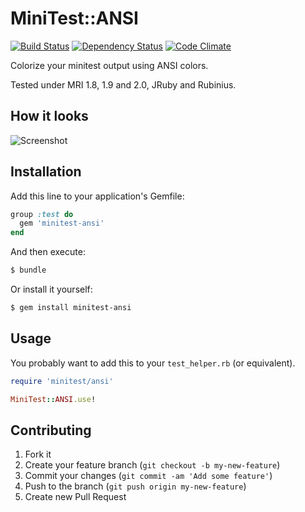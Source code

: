 # MiniTest::ANSI

[![Build Status][travis-badge]][travis-site]
[![Dependency Status][gemnasium-badge]][gemnasium-site]
[![Code Climate][cc-badge]][cc-site]

Colorize your minitest output using ANSI colors.

Tested under MRI 1.8, 1.9 and 2.0, JRuby and Rubinius.

## How it looks

![Screenshot][screenshot]

## Installation

Add this line to your application's Gemfile:

```ruby
group :test do
  gem 'minitest-ansi'
end
```

And then execute:

```bash
$ bundle
```

Or install it yourself:

```bash
$ gem install minitest-ansi
```

## Usage

You probably want to add this to your `test_helper.rb` (or equivalent).

```ruby
require 'minitest/ansi'

MiniTest::ANSI.use!
```

## Contributing

1. Fork it
2. Create your feature branch (`git checkout -b my-new-feature`)
3. Commit your changes (`git commit -am 'Add some feature'`)
4. Push to the branch (`git push origin my-new-feature`)
5. Create new Pull Request

[cc-badge]: https://codeclimate.com/badge.png
[cc-site]: https://codeclimate.com/github/rizzatti/minitest-ansi
[gemnasium-badge]: https://gemnasium.com/rizzatti/minitest-ansi.png
[gemnasium-site]: https://gemnasium.com/rizzatti/minitest-ansi
[screenshot]: https://github.com/rizzatti/minitest-ansi/raw/master/images/screenshot.png
[travis-badge]: https://travis-ci.org/rizzatti/minitest-ansi.png
[travis-site]: https://travis-ci.org/rizzatti/minitest-ansi
